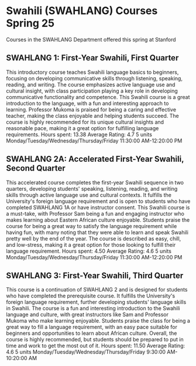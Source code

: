 # Swahili (SWAHLANG) Courses Spring 25 
Courses in the SWAHLANG Department offered this spring at Stanford
 ## SWAHLANG 1: First-Year Swahili, First Quarter
This introductory course teaches Swahili language basics to beginners, focusing on developing communicative skills through listening, speaking, reading, and writing. The course emphasizes active language use and cultural insight, with class participation playing a key role in developing communicative functionality and competence.
This Swahili course is a great introduction to the language, with a fun and interesting approach to learning. Professor Mukoma is praised for being a caring and effective teacher, making the class enjoyable and helping students succeed. The course is highly recommended for its unique cultural insights and reasonable pace, making it a great option for fulfilling language requirements.
Hours spent: 13.38
Average Rating: 4.7
5 units
Monday/Tuesday/Wednesday/Thursday/Friday 11:30:00 AM-12:20:00 PM
## SWAHLANG 2A: Accelerated First-Year Swahili, Second Quarter
This accelerated course completes the first-year Swahili sequence in two quarters, developing students' speaking, listening, reading, and writing skills through active language use and cultural contexts. It fulfills the University's foreign language requirement and is open to students who have completed SWAHLANG 1A or have instructor consent.
This Swahili course is a must-take, with Professor Sam being a fun and engaging instructor who makes learning about Eastern African culture enjoyable. Students praise the course for being a great way to satisfy the language requirement while having fun, with many noting that they were able to learn and speak Swahili pretty well by the end of the year. The course is described as easy, chill, and low-stress, making it a great option for those looking to fulfill their language requirement.
Hours spent: 4.50
Average Rating: 4.6
5 units
Monday/Tuesday/Wednesday/Thursday/Friday 11:30:00 AM-12:20:00 PM
## SWAHLANG 3: First-Year Swahili, Third Quarter
This course is a continuation of SWAHLANG 2 and is designed for students who have completed the prerequisite course. It fulfills the University's foreign language requirement, further developing students' language skills in Swahili.
The course is a fun and interesting introduction to the Swahili language and culture, with great instructors like Sam and Professor Mukoma who make learning enjoyable. Students praise the class for being a great way to fill a language requirement, with an easy pace suitable for beginners and opportunities to learn about African culture. Overall, the course is highly recommended, but students should be prepared to put in time and work to get the most out of it.
Hours spent: 11.50
Average Rating: 4.6
5 units
Monday/Tuesday/Wednesday/Thursday/Friday 9:30:00 AM-10:20:00 AM